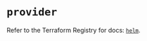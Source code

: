 # `provider`

Refer to the Terraform Registry for docs: [`helm`](https://registry.terraform.io/providers/hashicorp/helm/2.14.0/docs).
